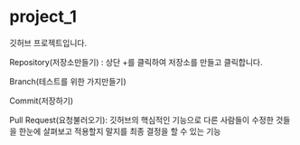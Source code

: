 # project_1
깃허브 프로젝트입니다.

Repository(저장소만들기) : 상단 +를 클릭하여 저장소를 만들고 클릭합니다.

Branch(테스트를 위한 가지만들기) 

Commit(저장하기)

Pull Request(요청불러오기): 깃허브의 핵심적인 기능으로 다른 사람들이 수정한 것들을 한눈에 살펴보고 적용할지 말지를 최종 결정을 할 수 있는 기능



